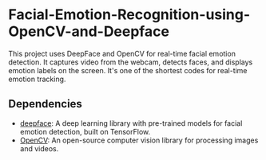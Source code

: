 # Facial-Emotion-Recognition-using-OpenCV-and-Deepface
This project uses DeepFace and OpenCV for real-time facial emotion detection. It captures video from the webcam, detects faces, and displays emotion labels on the screen. It's one of the shortest codes for real-time emotion tracking.

## Dependencies

- [deepface](https://github.com/serengil/deepface): A deep learning library with pre-trained models for facial emotion detection, built on TensorFlow.
- [OpenCV](https://opencv.org/): An open-source computer vision library for processing images and videos.
